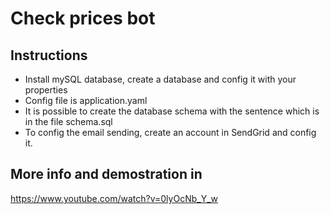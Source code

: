 # Check prices bot

## Instructions
* Install mySQL database, create a database and config it with your properties
* Config file is application.yaml
* It is possible to create the database schema with the sentence which is in the file schema.sql
* To config the email sending, create an account in SendGrid and config it.

## More info and demostration in 
https://www.youtube.com/watch?v=0lyOcNb_Y_w
 
